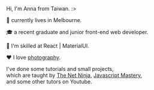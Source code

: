 Hi, I'm Anna from Taiwan. :>

:round_pushpin: currently lives in Melbourne.

🎓 a recent graduate and junior front-end web developer. 

:ninja: I'm skilled at React | MaterialUI. 

:heart: I love [photography](https://lightroom.app.link/FtABlusKbsb). 

I've done some tutorials and small projects,   
which are taught by [The Net Ninja](https://www.youtube.com/c/TheNetNinja), [Javascript Mastery](https://www.youtube.com/c/JavaScriptMastery),   
and some other tutors on Youtube.
